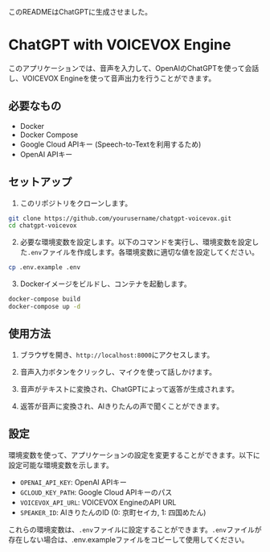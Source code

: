 このREADMEはChatGPTに生成させました。

# ChatGPT with VOICEVOX Engine

このアプリケーションでは、音声を入力して、OpenAIのChatGPTを使って会話し、VOICEVOX Engineを使って音声出力を行うことができます。

## 必要なもの

- Docker
- Docker Compose
- Google Cloud APIキー (Speech-to-Textを利用するため)
- OpenAI APIキー

## セットアップ

1. このリポジトリをクローンします。

```bash
git clone https://github.com/yourusername/chatgpt-voicevox.git
cd chatgpt-voicevox
```


2. 必要な環境変数を設定します。以下のコマンドを実行し、環境変数を設定した`.env`ファイルを作成します。各環境変数に適切な値を設定してください。

```bash
cp .env.example .env
```


3. Dockerイメージをビルドし、コンテナを起動します。

```bash
docker-compose build
docker-compose up -d
```


## 使用方法

1. ブラウザを開き、`http://localhost:8000`にアクセスします。

2. 音声入力ボタンをクリックし、マイクを使って話しかけます。

3. 音声がテキストに変換され、ChatGPTによって返答が生成されます。

4. 返答が音声に変換され、AIきりたんの声で聞くことができます。

## 設定

環境変数を使って、アプリケーションの設定を変更することができます。以下に設定可能な環境変数を示します。

- `OPENAI_API_KEY`: OpenAI APIキー
- `GCLOUD_KEY_PATH`: Google Cloud APIキーのパス
- `VOICEVOX_API_URL`: VOICEVOX EngineのAPI URL
- `SPEAKER_ID`: AIきりたんのID (0: 京町セイカ, 1: 四国めたん)

これらの環境変数は、`.env`ファイルに設定することができます。`.env`ファイルが存在しない場合は、.env.exampleファイルをコピーして使用してください。



